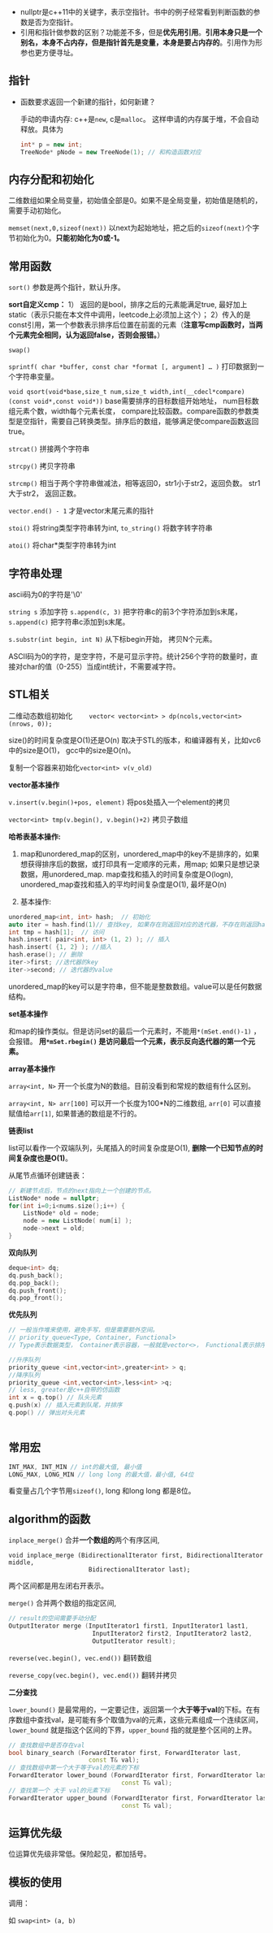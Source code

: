 - nullptr是c++11中的关键字，表示空指针。书中的例子经常看到判断函数的参数是否为空指针。
- 引用和指针做参数的区别？功能差不多，但是**优先用引用**。**引用本身只是一个别名，本身不占内存，但是指针首先是变量，本身是要占内存的**。引用作为形参也更方便寻址。



## 指针

- 函数要求返回一个新建的指针，如何新建？

  手动的申请内存: c++是`new`, c是`malloc`。 这样申请的内存属于堆，不会自动释放。具体为
  
  ```c++
  int* p = new int;
  TreeNode* pNode = new TreeNode(1); // 和构造函数对应
  ```
  
  

## 内存分配和初始化

二维数组如果全局变量，初始值全部是0。如果不是全局变量，初始值是随机的，需要手动初始化。

`memset(next,0,sizeof(next))`  以next为起始地址，把之后的`sizeof(next)`个字节初始化为0。**只能初始化为0或-1。**

## 常用函数

`sort()`  参数是两个指针，默认升序。

**sort自定义cmp：** 1） 返回的是bool，排序之后的元素能满足true, 最好加上static（表示只能在本文件中调用，leetcode上必须加上这个）； 2）传入的是const引用，第一个参数表示排序后位置在前面的元素（**注意写cmp函数时，当两个元素完全相同，认为返回false，否则会报错。**）

`swap()`   

`sprintf( char *buffer, const char *format [, argument] … )` 打印数据到一个字符串变量。

`void qsort(void*base,size_t num,size_t width,int(__cdecl*compare)(const void*,const void*))`  base需要排序的目标数组开始地址， num目标数组元素个数，width每个元素长度， compare比较函数。compare函数的参数类型是空指针，需要自己转换类型。排序后的数组，能够满足使compare函数返回true。

`strcat()`  拼接两个字符串

`strcpy()` 拷贝字符串

`strcmp()` 相当于两个字符串做减法，相等返回0，str1小于str2，返回负数。 str1大于str2，  返回正数。

`vector.end() - 1` 才是vector末尾元素的指针

`stoi()` 将string类型字符串转为int, `to_string()` 将数字转字符串

`atoi()` 将char*类型字符串转为int

## 字符串处理

ascii码为0的字符是'\0'

`string s` 添加字符 `s.append(c, 3)` 把字符串c的前3个字符添加到s末尾， `s.append(c)` 把字符串c添加到s末尾。

`s.substr(int begin, int N)` 从下标begin开始， 拷贝N个元素。

ASCII码为0的字符，是空字符，不是可显示字符。统计256个字符的数量时，直接对char的值（0-255）当成int统计，不需要减字符。

## STL相关

二维动态数组初始化 `    vector< vector<int> > dp(ncols,vector<int>(nrows, 0));`

size()的时间复杂度是O(1)还是O(n) 取决于STL的版本，和编译器有关，比如vc6中的size是O(1)， gcc中的size是O(n)。

复制一个容器来初始化`vector<int> v(v_old)`

**vector基本操作**

`v.insert(v.begin()+pos, element)` 将pos处插入一个element的拷贝

`vector<int> tmp(v.begin(), v.begin()+2)`  拷贝子数组

**哈希表基本操作:**

1) map和unordered_map的区别，unordered_map中的key不是排序的，如果想获得排序后的数据，或打印具有一定顺序的元素，用map; 如果只是想记录数据，用unordered_map. map查找和插入的时间复杂度是O(logn), unordered_map查找和插入的平均时间复杂度是O(1), 最坏是O(n)

2) 基本操作:  

```c++
unordered_map<int, int> hash;  // 初始化
auto iter = hash.find(1)// 查找key, 如果存在则返回对应的迭代器，不存在则返回hash.end(). 和其他容器一样end()是没有元素的。
int tmp = hash[1];  // 访问
hash.insert( pair<int, int> (1, 2) ); // 插入
hash.insert( {1, 2} ); //插入
hash.erase(); // 删除
iter->first; //迭代器的key
iter->second; // 迭代器的value
```

unordered_map的key可以是字符串，但不能是整数数组。value可以是任何数据结构。

**set基本操作**

和map的操作类似。但是访问set的最后一个元素时，不能用`*(mSet.end()-1)` ，会报错。 **用`*mSet.rbegin()` 是访问最后一个元素，表示反向迭代器的第一个元素。** 

**array基本操作**

`array<int, N>` 开一个长度为N的数组。目前没看到和常规的数组有什么区别。

`array<int, N> arr[100]`  可以开一个长度为100*N的二维数组, `arr[0]` 可以直接赋值给`arr[1]`, 如果普通的数组是不行的。

**链表list**

list可以看作一个双端队列，头尾插入的时间复杂度是O(1),  **删除一个已知节点的时间复杂度也是O(1)**。

从尾节点循环创建链表：

```c++
// 新建节点后，节点的next指向上一个创建的节点。
ListNode* node = nullptr;
for(int i=0;i<nums.size();i++) {
	ListNode* old = node;
    node = new ListNode( num[i] );
    node->next = old;
}
```



**双向队列**

```c++
deque<int> dq;
dq.push_back();
dq.pop_back();
dq.push_front();
dq.pop_front();
```

**优先队列**

```c++
// 一般当作堆来使用，避免手写，但是需要额外空间。
// priority_queue<Type, Container, Functional>
// Type表示数据类型， Container表示容器，一般就是vector<>， Functional表示排序方式

//升序队列
priority_queue <int,vector<int>,greater<int> > q;
//降序队列
priority_queue <int,vector<int>,less<int> >q;
// less, greater是c++自带的仿函数
int x = q.top() // 队头元素
q.push(x) // 插入元素到队尾，并排序
q.pop() // 弹出对头元素
    
```



## 常用宏

```c++
INT_MAX, INT_MIN // int的最大值, 最小值
LONG_MAX, LONG_MIN // long long 的最大值，最小值, 64位
```

看变量占几个字节用`sizeof()`, long 和long long 都是8位。



## algorithm的函数

`inplace_merge()`  合并**一个数组的**两个有序区间, 

```
void inplace_merge (BidirectionalIterator first, BidirectionalIterator middle,
                      BidirectionalIterator last);
```

两个区间都是用左闭右开表示。

`merge()` 合并两个数组的指定区间, 

 ```c++
// result的空间需要手动分配 
OutputIterator merge (InputIterator1 first1, InputIterator1 last1,
                        InputIterator2 first2, InputIterator2 last2,
                        OutputIterator result);
 ```





`reverse(vec.begin(), vec.end())` 翻转数组

`reverse_copy(vec.begin(), vec.end())` 翻转并拷贝

**二分查找**

`lower_bound()` 是最常用的，一定要记住，返回第一个**大于等于val**的下标。在有序数组中查找val，是可能有多个取值为val的元素，这些元素组成一个连续区间，`lower_bound` 就是指这个区间的下界，`upper_bound` 指的就是整个区间的上界。

```c++
// 查找数组中是否存在val
bool binary_search (ForwardIterator first, ForwardIterator last,
                      const T& val);
// 查找数组中第一个大于等于val的元素的下标
ForwardIterator lower_bound (ForwardIterator first, ForwardIterator last,
                               const T& val);
// 查找第一个 大于 val的元素下标
ForwardIterator upper_bound (ForwardIterator first, ForwardIterator last,
                               const T& val);
```



## 运算优先级

位运算优先级非常低。保险起见，都加括号。



## 模板的使用

调用：

如 `swap<int> (a, b)`